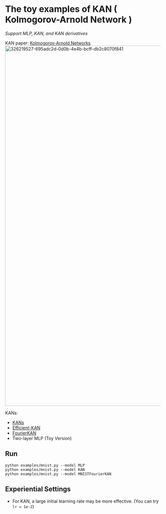 # The toy examples of KAN ( Kolmogorov-Arnold Network )

*Support MLP, KAN, and KAN derivatives*

KAN paper: [Kolmogorov-Arnold Networks](https://arxiv.org/abs/2404.19756)
<img width="1163" alt="326219527-695adc2d-0d0b-4e4b-bcff-db2c8070f841" src="https://github.com/cheng-haha/KANs/assets/54107313/70baa18c-5289-48bc-bfd2-50fbff89ba15">

KANs:
* [KANs](https://github.com/KindXiaoming/pykan)
* [Efficient-KAN](https://github.com/Blealtan/efficient-kan)
* [FourierKAN](https://github.com/GistNoesis/FourierKAN)
* Two-layer MLP (Toy Version)


## Run
```
python examples/mnist.py --model MLP
python examples/mnist.py --model KAN
python examples/mnist.py --model MNISTFourierKAN
```
## Experiential Settings

* For KAN, a large initial learning rate may be more effective. (You can try `lr = 1e-2`)
